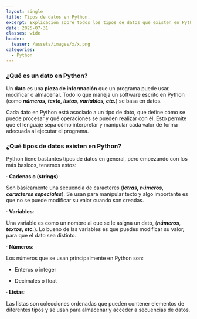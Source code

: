 ```yaml
---
layout: single
title: Tipos de datos en Python.
excerpt: Explicación sobre todos los tipos de datos que existen en Python.
date: 2025-07-31
classes: wide
header:
  teaser: /assets/images/x/x.png
categories:
  - Python
---
```


### ¿Qué es un dato en Python?

Un **dato** es una **pieza de información** que un programa puede usar, modificar o almacenar.
Todo lo que maneja un software escrito en Python (como ***números, texto, listas, variables, etc.***) se basa en datos.

Cada dato en Python está asociado a un tipo de dato, que define cómo se puede procesar y qué operaciones se pueden realizar con él. Esto permite que el lenguaje sepa cómo interpretar y manipular cada valor de forma adecuada al ejecutar el programa.


### ¿Qué tipos de datos existen en Python?

Python tiene bastantes tipos de datos en general, pero empezando con los más basicos, tenemos estos: 

· **Cadenas o (strings)**: 

Son básicamente una secuencia de caracteres (***letras, números, caracteres especiales***). Se usan para manipular texto y algo importante es que no se puede modificar su valor cuando son creadas.

· **Variables**: 

Una variable es como un nombre al que se le asigna un dato, (***números, textos, etc.***). Lo bueno de las variables es que puedes modificar su valor, para que el dato sea distinto. 

· **Números**: 

Los números que se usan principalmente en Python son: 

- Enteros o integer

- Decimales o float

· **Listas**: 

Las listas son colecciones ordenadas que pueden contener elementos de diferentes tipos y se usan para almacenar y acceder a secuencias de datos.